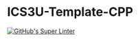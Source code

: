 # ICS3U-Template-CPP

[![GitHub's Super Linter](https://github.com/JacksonNaufal/ICS3U-Unit2-05-CPP/workflows/GitHub's%20Super%20Linter/badge.svg)](https://github.com/JacksonNaufal/ICS3U-Unit2-05-CPP/actions)
